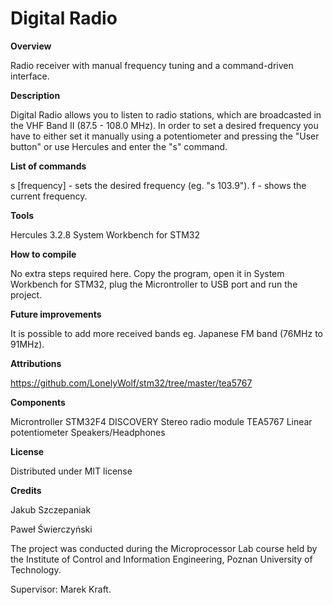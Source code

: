 # **Digital Radio**

**Overview**

Radio receiver with manual frequency tuning and a command-driven interface.


**Description**

Digital Radio allows you to listen to radio stations, which are broadcasted in the VHF Band II (87.5 - 108.0 MHz). In order to set a desired frequency you have to either set it manually using a potentiometer and pressing the "User button" or use Hercules and enter the "s" command.


**List of commands**

s [frequency] - sets the desired frequency (eg. "s 103.9").
f - shows the current frequency.


**Tools**

Hercules 3.2.8
System Workbench for STM32


**How to compile**

No extra steps required here. Copy the program, open it in System Workbench for STM32, plug the Microntroller to USB port and run the project.


**Future improvements**

It is possible to add more received bands eg. Japanese FM band (76MHz to 91MHz).


**Attributions**

https://github.com/LonelyWolf/stm32/tree/master/tea5767


**Components**

Microntroller STM32F4 DISCOVERY
Stereo radio module TEA5767
Linear potentiometer
Speakers/Headphones


**License**

Distributed under MIT license


**Credits**

Jakub Szczepaniak

Paweł Świerczyński


The project was conducted during the Microprocessor Lab course held by the Institute of Control and Information Engineering, Poznan University of Technology.


Supervisor: Marek Kraft.
